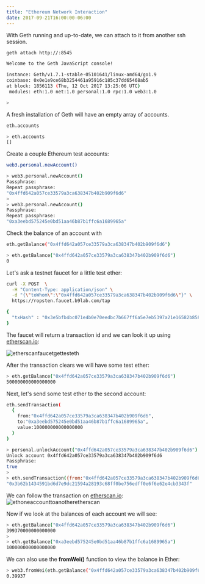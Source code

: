 ```yaml
---
title: "Ethereum Network Interaction"
date: 2017-09-21T16:00:00-06:00
---
```

With Geth running and up-to-date, we can attach to it from another ssh session.

```bash
geth attach http://:8545
```

```bash
Welcome to the Geth JavaScript console!

instance: Geth/v1.7.1-stable-05101641/linux-amd64/go1.9
coinbase: 0x0e1e9ce68b3254461a95916c185c37dd65468ab5
at block: 1856113 (Thu, 12 Oct 2017 13:25:06 UTC)
 modules: eth:1.0 net:1.0 personal:1.0 rpc:1.0 web3:1.0

>
```


A fresh installation of Geth will have an empty array of accounts.

```bash
eth.accounts
```

```bash
> eth.accounts
[]
```

Create a couple Ethereum test accounts:

```bash
web3.personal.newAccount()
```

```bash
> web3.personal.newAccount()
Passphrase:
Repeat passphrase:
"0x4ffd642a057ce33579a3ca638347b402b909f6d6"
>
> web3.personal.newAccount()
Passphrase:
Repeat passphrase:
"0xa3eebd575245e0bd51aa46b87b1ffc6a1689965a"
```

Check the balance of an account with
```bash
eth.getBalance("0x4ffd642a057ce33579a3ca638347b402b909f6d6")
```

```bash
> eth.getBalance("0x4ffd642a057ce33579a3ca638347b402b909f6d6")
0
```

Let's ask a testnet faucet for a little test ether:
```bash
curl -X POST  \
  -H "Content-Type: application/json" \
  -d "{\"toWhom\":\"0x4ffd642a057ce33579a3ca638347b402b909f6d6\"}" \
  https://ropsten.faucet.b9lab.com/tap
```

```bash
{
  "txHash" : "0x3e5bfb4bc071e4b0e70eedbc7b667ff6a5e7eb5397a21e16582b85848190ae98"
}
```

The faucet will return a transaction id and we can look it up using
<a href="https://ropsten.etherscan.io/tx/0x3e5bfb4bc071e4b0e70eedbc7b667ff6a5e7eb5397a21e16582b85848190ae98" target="_blank">etherscan.io</a>:

![etherscanfaucetgettesteth](http://s3.amazonaws.com/rqcassets/etherscanfaucetgettesteth.png)

After the transaction clears we will have some test ether:

```bash
> eth.getBalance("0x4ffd642a057ce33579a3ca638347b402b909f6d6")
500000000000000000
```

Next, let's send some test ether to the second account:

```bash
eth.sendTransaction(
  {
    from:"0x4ffd642a057ce33579a3ca638347b402b909f6d6",
    to:"0xa3eebd575245e0bd51aa46b87b1ffc6a1689965a",
    value:100000000000000000
  }
)
```

```bash
> personal.unlockAccount("0x4ffd642a057ce33579a3ca638347b402b909f6d6")
Unlock account 0x4ffd642a057ce33579a3ca638347b402b909f6d6
Passphrase:
true
>
> eth.sendTransaction({from:"0x4ffd642a057ce33579a3ca638347b402b909f6d6",to:"0xa3eebd575245e0bd51aa46b87b1ffc6a1689965a",value:100000000000000000})
"0x3b62b1434591bd6d7e9dc21594a28193c68ff0be756edff0e6f6e62e4cb3343f"
```

We can follow the transaction on <a href="https://ropsten.etherscan.io/tx/0x3b62b1434591bd6d7e9dc21594a28193c68ff0be756edff0e6f6e62e4cb3343f" target="_blank">etherscan.io</a>:
![ethoneaccounttoanotheretherscan](http://s3.amazonaws.com/rqcassets/ethoneaccounttoanotheretherscan.png)


Now if we look at the balances of each account we will see:

```bash
> eth.getBalance("0x4ffd642a057ce33579a3ca638347b402b909f6d6")
399370000000000000
>
> eth.getBalance("0xa3eebd575245e0bd51aa46b87b1ffc6a1689965a")
100000000000000000
```

We can also use the **fromWei()** function to view the balance in Ether:
```bash
> web3.fromWei(eth.getBalance("0x4ffd642a057ce33579a3ca638347b402b909f6d6"),"ether")
0.39937
```

